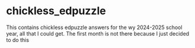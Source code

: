 # chickless_edpuzzle
This contains chickless edpuzzle answers for the wy 2024-2025 school year, all that I could get. The first month is not there because I just decided to do this
